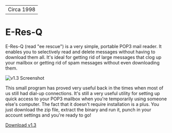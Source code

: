 <table>
<tr><td>Circa 1998</td></tr>
</table>

# E-Res-Q

E-Res-Q (read "ee rescue") is a very simple, portable POP3 mail reader. It enables you to selectively read and delete messages without having to download them all. It's ideal for getting rid of large messages that clog up your mailbox or getting rid of spam messages without even downloading them.

![v1.3 Screenshot](/../screenshots/1.3.resized.jpg?raw=true "v1.3 Screenshot")

This small program has proved very useful back in the times when most of us still had dial-up connections. It's still a very useful utility for setting up quick access to your POP3 mailbox when you're temporarily using someone else's computer. The fact that it doesn't require installation is a plus. You just download the zip file, extract the binary and run it, punch in your account settings and you're ready to go!

[Download v1.3](http://magnetiq.com/downloads/eresq13.zip)
